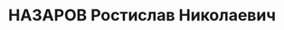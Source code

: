 ---
title: НАЗАРОВ Ростислав Николаевич
description: '1910 г.р., м.р.: с.Дубровино Колыванского р-на Новосибирской обл., русский,
  образование: естественное (медицинское, биологическое, химическое)

  На момент ареста - заключенный Бамлага НКВД. Врач-хирург.

  прож.: г. Новосибирск

  арестован

  Обвинение: в участии в а/с троцкистской террористич. организации, ст. 17-58-8,11
  УК РСФСР.

  Приговор: Военной коллегией Верх. суда СССР, 28.10.1937 — ВМН

  Расстрелян 28.10.1937

  Реабилитация: 22.02.1958'
---